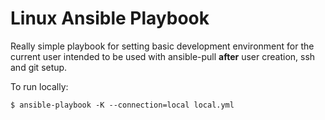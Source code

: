 # Linux Ansible Playbook

Really simple playbook for setting basic development environment
for the current user intended to be used with ansible-pull **after**
user creation, ssh and git setup.

To run locally:

```
$ ansible-playbook -K --connection=local local.yml
```


